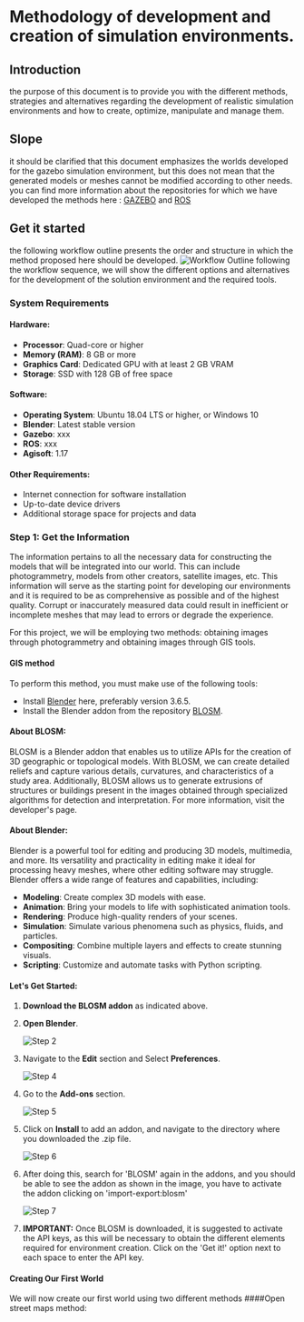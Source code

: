 # Methodology of development and creation of simulation environments.
## Introduction
the purpose of this document is to provide you with the different methods, strategies and alternatives regarding the development of realistic simulation environments and how to create, optimize, manipulate and manage them.
## Slope
it should be clarified that this document emphasizes the worlds developed for the gazebo simulation environment, but this does not mean that the generated models or meshes cannot be modified according to other needs.
you can find more information about the repositories for which we have developed the methods here :
[GAZEBO](https://github.com/gazebosim) and [ROS]()
## Get it started
the following workflow outline presents the order and structure in which the method proposed here should be developed.
![Workflow Outline](https://github.com/jebaeros/Worlds_documentation/raw/main/metodology.png)
following the workflow sequence, we will show the different options and alternatives for the development of the solution environment and the required tools.
### System Requirements

#### Hardware:

- **Processor**: Quad-core or higher
- **Memory (RAM)**: 8 GB or more
- **Graphics Card**: Dedicated GPU with at least 2 GB VRAM
- **Storage**: SSD with 128 GB of free space

#### Software:

- **Operating System**: Ubuntu 18.04 LTS or higher, or Windows 10
- **Blender**: Latest stable version
- **Gazebo**: xxx
- **ROS**: xxx
- **Agisoft**: 1.17

#### Other Requirements:

- Internet connection for software installation
- Up-to-date device drivers
- Additional storage space for projects and data

### Step 1: Get the Information

The information pertains to all the necessary data for constructing the models that will be integrated into our world. This can include photogrammetry, models from other creators, satellite images, etc. This information will serve as the starting point for developing our environments and it is required to be as comprehensive as possible and of the highest quality. Corrupt or inaccurately measured data could result in inefficient or incomplete meshes that may lead to errors or degrade the experience.

For this project, we will be employing two methods: obtaining images through photogrammetry and obtaining images through GIS tools.

#### GIS method
To perform this method, you must make use of the following tools:

- Install [Blender](https://blender.org/) here, preferably version 3.6.5.
- Install the Blender addon from the repository [BLOSM](https://github.com/vvoovv/blosm).
#### About BLOSM:

BLOSM is a Blender addon that enables us to utilize APIs for the creation of 3D geographic or topological models. With BLOSM, we can create detailed reliefs and capture various details, curvatures, and characteristics of a study area. Additionally, BLOSM allows us to generate extrusions of structures or buildings present in the images obtained through specialized algorithms for detection and interpretation. For more information, visit the developer's page.


#### About Blender:

Blender is a powerful tool for editing and producing 3D models, multimedia, and more. Its versatility and practicality in editing make it ideal for processing heavy meshes, where other editing software may struggle. Blender offers a wide range of features and capabilities, including:
- **Modeling**: Create complex 3D models with ease.
- **Animation**: Bring your models to life with sophisticated animation tools.
- **Rendering**: Produce high-quality renders of your scenes.
- **Simulation**: Simulate various phenomena such as physics, fluids, and particles.
- **Compositing**: Combine multiple layers and effects to create stunning visuals.
- **Scripting**: Customize and automate tasks with Python scripting.
#### Let's Get Started:

1. **Download the BLOSM addon** as indicated above.

2. **Open Blender**.
   
   ![Step 2](https://github.com/jebaeros/Worlds_documentation/blob/main/gis%20method/1.png)

3. Navigate to the **Edit** section and Select **Preferences**.
   
   ![Step 4](https://github.com/jebaeros/Worlds_documentation/blob/main/gis%20method/3.png)

5. Go to the **Add-ons** section.
   
   ![Step 5](https://github.com/jebaeros/Worlds_documentation/blob/main/gis%20method/4.png)

6. Click on **Install** to add an addon, and navigate to the directory where you downloaded the .zip file.
   
   ![Step 6](https://github.com/jebaeros/Worlds_documentation/blob/main/gis%20method/5.png)

7. After doing this, search for 'BLOSM' again in the addons, and you should be able to see the addon as shown in the image, you have to activate the addon clicking on 'import-export:blosm'
   
   ![Step 7](https://github.com/jebaeros/Worlds_documentation/blob/main/gis%20method/7.png)

8. **IMPORTANT:** Once BLOSM is downloaded, it is suggested to activate the API keys, as this will be necessary to obtain the different elements required for environment creation. Click on the 'Get it!' option next to each space to enter the API key.
#### Creating Our First World
We will now create our first world using two different methods
####Open street maps method: 



